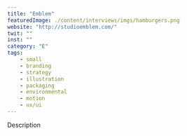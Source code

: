 ```yaml
---
title: "Emblem"
featuredImage: ./content/interviews/imgs/hamburgers.png
website: "http://studioemblem.com/"
twit: ""
inst: ""
category: "E"
tags:
    - small
    - branding
    - strategy
    - illustration
    - packaging
    - environmental
    - motion
    - ux/ui
---
```


Description
